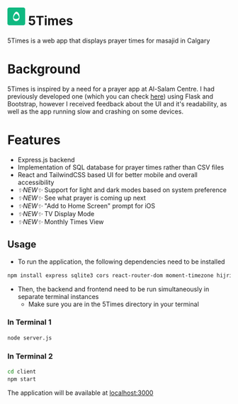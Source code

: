 # <img src="client/public//android-chrome-192x192.png" width="40px"> 5Times
5Times is a web app that displays prayer times for masajid in Calgary

# Background
5Times is inspired by a need for a prayer app at Al-Salam Centre. I had previously developed one (which you can check [here](https://github.com/fizzlewiththesizzle/alsalamPrayerTimes)) using Flask and Bootstrap, however I received feedback about the UI and it's readability, as well as the app running slow and crashing on some devices. 

# Features
* Express.js backend
* Implementation of SQL database for prayer times rather than CSV files
* React and TailwindCSS based UI for better mobile and overall accessibility
* *✨NEW✨* Support for light and dark modes based on system preference
* *✨NEW✨* See what prayer is coming up next
* *✨NEW✨* "Add to Home Screen" prompt for iOS
* *✨NEW✨* TV Display Mode
* *✨NEW✨* Monthly Times View

## Usage
* To run the application, the following dependencies need to be installed

```bash
npm install express sqlite3 cors react-router-dom moment-timezone hijri
```
* Then, the backend and frontend need to be run simultaneously in separate terminal instances
  * Make sure you are in the 5Times directory in your terminal
### In Terminal 1
```bash
node server.js
```

### In Terminal 2
```bash
cd client
npm start
```

The application will be available at [localhost:3000](http://localhost:3000)
